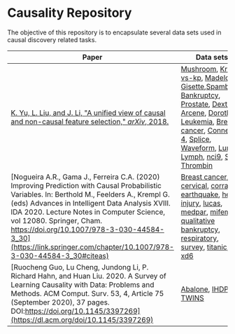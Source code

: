 # Causality Repository

The objective of this repository is to encapsulate several data sets used in causal discovery related tasks.

| Paper | Data sets |
| --- | --- |
| [K. Yu, L. Liu, and J. Li, &quot;A unified view of causal and non-causal feature selection,&quot; _arXiv_, 2018.](https://arxiv.org/abs/1802.05844) | [Mushroom](https://github.com/AnaRitaNogueira/Causality-Repository/tree/master/Mushroom), [Kr-vs-kp](https://github.com/AnaRitaNogueira/Causality-Repository/tree/master/KR-VS-KP), [Madelon](https://github.com/AnaRitaNogueira/Causality-Repository/tree/master/Madelon), [Gisette](https://github.com/AnaRitaNogueira/Causality-Repository/tree/master/gisette),[Spambase](https://github.com/AnaRitaNogueira/Causality-Repository/tree/master/Spambase), [Bankruptcy](https://github.com/AnaRitaNogueira/Causality-Repository/tree/master/Bankruptcy), [Prostate](https://github.com/AnaRitaNogueira/Causality-Repository/tree/master/Prostate), [Dexter](https://github.com/AnaRitaNogueira/Causality-Repository/tree/master/Dexter), [Arcene](https://github.com/AnaRitaNogueira/Causality-Repository/tree/master/Arcene), [Dorothea](https://github.com/AnaRitaNogueira/Causality-Repository/tree/master/Dorothea), [Leukemia](https://github.com/AnaRitaNogueira/Causality-Repository/tree/master/Leukemia), [Breast cancer](https://github.com/AnaRitaNogueira/Causality-Repository/tree/master/Breast%20Cancer), [Connect-4](https://github.com/AnaRitaNogueira/Causality-Repository/tree/master/connect-4), [Splice](https://github.com/AnaRitaNogueira/Causality-Repository/tree/master/splice), [Waveform](https://github.com/AnaRitaNogueira/Causality-Repository/tree/master/waveform), [Lung](https://github.com/AnaRitaNogueira/Causality-Repository/tree/master/lung), [Lymph](https://github.com/AnaRitaNogueira/Causality-Repository/tree/master/lymph), [nci9](https://github.com/AnaRitaNogueira/Causality-Repository/tree/master/NCI9), [Sido](https://github.com/AnaRitaNogueira/Causality-Repository/tree/master/SIDO), [Thrombin](https://github.com/AnaRitaNogueira/Causality-Repository/tree/master/thrombin) |
|[Nogueira A.R., Gama J., Ferreira C.A. (2020) Improving Prediction with Causal Probabilistic Variables. In: Berthold M., Feelders A., Krempl G. (eds) Advances in Intelligent Data Analysis XVIII. IDA 2020. Lecture Notes in Computer Science, vol 12080. Springer, Cham. https://doi.org/10.1007/978-3-030-44584-3_30](https://link.springer.com/chapter/10.1007/978-3-030-44584-3_30#citeas)| [Breast cancer](https://github.com/AnaRitaNogueira/Causality-Repository/tree/master/Breast%20Cancer), [cervical](https://github.com/AnaRitaNogueira/Causality-Repository/tree/master/cervical), [corral](https://github.com/AnaRitaNogueira/Causality-Repository/tree/master/corral), [earthquake](https://github.com/AnaRitaNogueira/Causality-Repository/tree/master/earthquake), [head injury](https://github.com/AnaRitaNogueira/Causality-Repository/tree/master/head%20injury), [lucas](https://github.com/AnaRitaNogueira/Causality-Repository/tree/master/lucas), [medpar](https://github.com/AnaRitaNogueira/Causality-Repository/tree/master/medpar), [mifem](https://github.com/AnaRitaNogueira/Causality-Repository/tree/master/mifem), [qualitative bankruptcy](https://github.com/AnaRitaNogueira/Causality-Repository/tree/master/qualitative-bankruptcy), [respiratory](https://github.com/AnaRitaNogueira/Causality-Repository/tree/master/respiratory), [survey](https://github.com/AnaRitaNogueira/Causality-Repository/tree/master/survey), [titanic](https://github.com/AnaRitaNogueira/Causality-Repository/tree/master/titanic), [xd6](https://github.com/AnaRitaNogueira/Causality-Repository/tree/master/xd6)|
|[Ruocheng Guo, Lu Cheng, Jundong Li, P. Richard Hahn, and Huan Liu. 2020. A Survey of Learning Causality with Data: Problems and Methods. ACM Comput. Surv. 53, 4, Article 75 (September 2020), 37 pages. DOI:https://doi.org/10.1145/3397269](https://dl.acm.org/doi/10.1145/3397269)|[Abalone](https://github.com/AnaRitaNogueira/Causality-Repository/tree/master/Abalone), [IHDP](https://github.com/AnaRitaNogueira/Causality-Repository/tree/master/IHDP), [TWINS](https://github.com/AnaRitaNogueira/Causality-Repository/tree/master/TWINS)|
